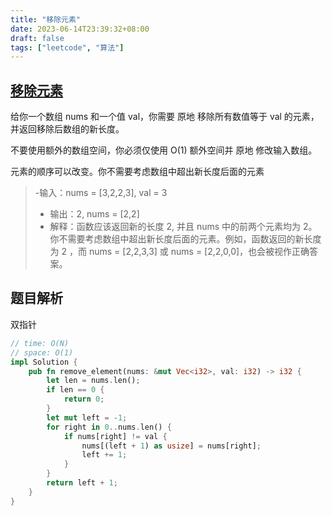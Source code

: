 ```yaml
---
title: "移除元素"
date: 2023-06-14T23:39:32+08:00
draft: false
tags: ["leetcode", "算法"]
---
```


## [移除元素](https://leetcode.cn/problems/remove-element/)
给你一个数组 nums 和一个值 val，你需要 原地 移除所有数值等于 val 的元素，并返回移除后数组的新长度。

不要使用额外的数组空间，你必须仅使用 O(1) 额外空间并 原地 修改输入数组。

元素的顺序可以改变。你不需要考虑数组中超出新长度后面的元素

>-输入：nums = [3,2,2,3], val = 3
>- 输出：2, nums = [2,2]
>- 解释：函数应该返回新的长度 2, 并且 nums 中的前两个元素均为 2。你不需要考虑数组中超出新长度后面的元素。例如，函数返回的新长度为 2 ，而 nums = [2,2,3,3] 或 nums = [2,2,0,0]，也会被视作正确答案。

## 题目解析

双指针

```rust
// time: O(N)
// space: O(1)
impl Solution {
    pub fn remove_element(nums: &mut Vec<i32>, val: i32) -> i32 {
        let len = nums.len();
        if len == 0 {
            return 0;
        }
        let mut left = -1;
        for right in 0..nums.len() {
            if nums[right] != val {
                nums[(left + 1) as usize] = nums[right];
                left += 1;
            }
        }
        return left + 1;
    }
}
```



